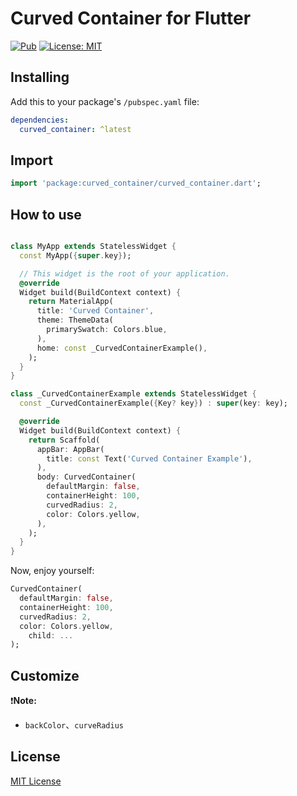 # Curved Container for Flutter

<p align="left">
<a href="https://pub.dev/packages/curved_container"><img src="https://img.shields.io/pub/v/curved_container.svg" alt="Pub"></a>
<a href="https://opensource.org/licenses/MIT"><img src="https://img.shields.io/badge/license-MIT-green.svg" alt="License: MIT"></a>
</p>


## Installing

Add this to your package's `/pubspec.yaml` file:
```yaml
dependencies:
  curved_container: ^latest
```

## Import

```dart
import 'package:curved_container/curved_container.dart';
```

## How to use

```dart

class MyApp extends StatelessWidget {
  const MyApp({super.key});

  // This widget is the root of your application.
  @override
  Widget build(BuildContext context) {
    return MaterialApp(
      title: 'Curved Container',
      theme: ThemeData(
        primarySwatch: Colors.blue,
      ),
      home: const _CurvedContainerExample(),
    );
  }
}

class _CurvedContainerExample extends StatelessWidget {
  const _CurvedContainerExample({Key? key}) : super(key: key);

  @override
  Widget build(BuildContext context) {
    return Scaffold(
      appBar: AppBar(
        title: const Text('Curved Container Example'),
      ),
      body: CurvedContainer(
        defaultMargin: false,
        containerHeight: 100,
        curvedRadius: 2,
        color: Colors.yellow,
      ),
    );
  }
}
```

Now, enjoy yourself:

```dart
CurvedContainer(
  defaultMargin: false,
  containerHeight: 100,
  curvedRadius: 2,
  color: Colors.yellow,
    child: ...
);
```


## Customize

❗️**Note:**

- `backColor`、`curveRadius`


## License

[MIT License](./LICENSE)

